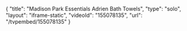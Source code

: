 {
    "title": "Madison Park Essentials Adrien Bath Towels",
    "type": "solo",
    "layout": "iframe-static",
    "videoId": "155078135",
    "url": "\/tvpembed\/155078135"
}
